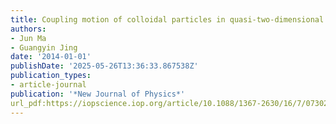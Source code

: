 ```yaml
---
title: Coupling motion of colloidal particles in quasi-two-dimensional confinement
authors:
- Jun Ma
- Guangyin Jing
date: '2014-01-01'
publishDate: '2025-05-26T13:36:33.867538Z'
publication_types:
- article-journal
publication: '*New Journal of Physics*'
url_pdf:https://iopscience.iop.org/article/10.1088/1367-2630/16/7/073025/meta
---
```

